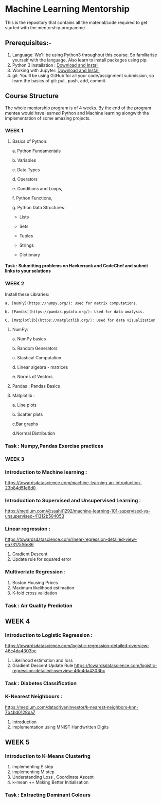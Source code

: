 # Machine Learning Mentorship

This is the repository that contains all the material/code required to get started with the mentorship programme. 


## Prerequisites:-

1. Language: We'll be using Python3 throughout this course. So familiarise yourself with the language. Also learn to install packages using pip.
2. Python 3 installation : [Download and Install](https://www.python.org/downloads/)
3. Working with Jupyter: [Download and Install](https://jupyter.org/install)
4. git: You'll be using GitHub for all your code/assignment submission, so learn the basics of git: pull, push, add, commit.

 
## Course Structure
The whole mentorship program is of 4 weeks. By the end of the program mentee would have learned Python and Machine learning
alongwith the implementation of some amazing projects.

### WEEK 1


1. Basics of Python:

    a. Python Fundamentals
    
    b. Variables
    
    c. Data Types
    
    d. Operators
    
    e. Conditions and Loops,
    
    f. Python Functions,
    
    g. Python Data Structures :
         
      - Lists
      
      - Sets
      
      - Tuples
      
      - Strings
      
      - Dictionary

#### Task : Submitting problems on Hackerrank and CodeChef and submit links to your solutions


### WEEK 2

 Install these  Libraries:

    a. [NumPy](https://numpy.org/): Used for matrix computations.
    
    b. [Pandas](https://pandas.pydata.org/): Used for data analysis.
    
    C. [Matplotlib](https://matplotlib.org/): Used for data visualization

 
 1. NumPy:
 
     a. NumPy basics
     
     b. Random Generators 
     
     c. Stastical Computation 
     
     d. Linear algebra - matrices 
     
     e. Norms of Vectors 
     
 2. Pandas : Pandas Basics
 
 3. Matplotlib : 
 
     a. Line plots  
     
     b. Scatter plots 
     
     c.Bar graphs  
     
     d.Normal Distribution
     
 ### Task : Numpy,Pandas Exercise practices
 
 
  ### WEEK 3
  ### Introduction to Machine learning :
  https://towardsdatascience.com/machine-learning-an-introduction-23b84d51e6d0
  ### Introduction to Supervised and Unsupervised Learning :
  https://medium.com/@saahil1292/machine-learning-101-supervised-vs-unsupervised-41312b504053
  ### Linear regression : 
  https://towardsdatascience.com/linear-regression-detailed-view-ea73175f6e86
  
   1. Gradient Descent 
   2. Update rule for squared error
   
  ### Multiveriate Regression : 
  
   1. Boston Housing Prices  
   2. Maximum likelihood estimation 
   3. K-fold cross validation 
  
   ### Task : Air Quality Prediction
   
   
 ## WEEK 4
 
   ### Introduction to Logistic Regression :
  https://towardsdatascience.com/logistic-regression-detailed-overview-46c4da4303bc
  1. Likelihood estimation and loss 
  2. Gradient Descent Update Rule 
        https://towardsdatascience.com/logistic-regression-detailed-overview-46c4da4303bc

 ### Task : Diabetes Classification
 
  ### K-Nearest Neighbours : 
 https://medium.com/datadriveninvestor/k-nearest-neighbors-knn-7b4bd0128da7
  1. Introduction 
  2. Implementation using MNIST Handwritten Digits 
  
  
 ## WEEK 5
 
 
 ### Introduction to K-Means Clustering
 1. implementing E step 
 2. implementing M step
 3. Understanding Loss , Coordinate Ascent 
 4. k-mean ++ Making Better Initialisation
 
 ### Task : Extracting Dominant Colours
 
 
  
  
  
   
  


   
   
